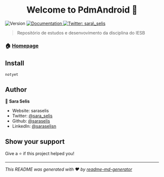 <h1 align="center">Welcome to PdmAndroid 👋</h1>
<p>
  <img alt="Version" src="https://img.shields.io/badge/version-1.0-blue.svg?cacheSeconds=2592000" />
  <a href="aindantem.com" target="_blank">
    <img alt="Documentation" src="https://img.shields.io/badge/documentation-yes-brightgreen.svg" />
  </a>
  <a href="https://twitter.com/sara\_selis" target="_blank">
    <img alt="Twitter: sara\_selis" src="https://img.shields.io/twitter/follow/sara\_selis.svg?style=social" />
  </a>
</p>

> Repositório de estudos e desenvovimento da disciplina do IESB

### 🏠 [Homepage](iesb.edu.br)

## Install

```sh
notyet
```

## Author

👤 **Sara Selis**

* Website: saraselis
* Twitter: [@sara\_selis](https://twitter.com/sara\_selis)
* Github: [@saraselis](https://github.com/saraselis)
* LinkedIn: [@saraselisn](https://linkedin.com/in/saraselisn)

## Show your support

Give a ⭐️ if this project helped you!

***
_This README was generated with ❤️ by [readme-md-generator](https://github.com/kefranabg/readme-md-generator)_